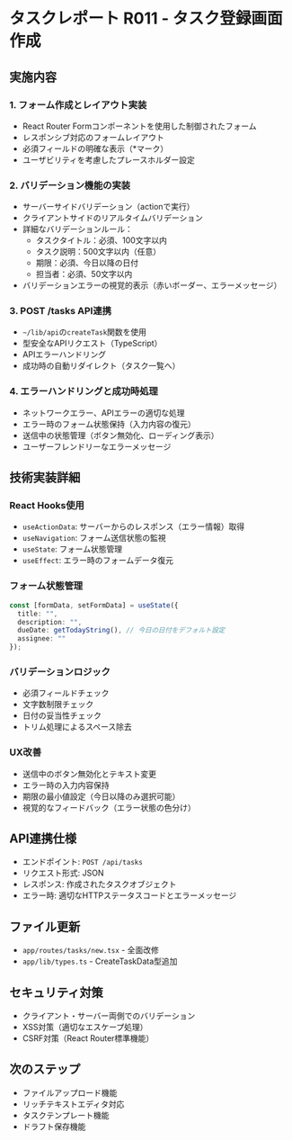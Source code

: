 # タスクレポート R011 - タスク登録画面作成

## 実施内容

### 1. フォーム作成とレイアウト実装
- React Router Formコンポーネントを使用した制御されたフォーム
- レスポンシブ対応のフォームレイアウト
- 必須フィールドの明確な表示（*マーク）
- ユーザビリティを考慮したプレースホルダー設定

### 2. バリデーション機能の実装
- サーバーサイドバリデーション（actionで実行）
- クライアントサイドのリアルタイムバリデーション
- 詳細なバリデーションルール：
  - タスクタイトル：必須、100文字以内
  - タスク説明：500文字以内（任意）
  - 期限：必須、今日以降の日付
  - 担当者：必須、50文字以内
- バリデーションエラーの視覚的表示（赤いボーダー、エラーメッセージ）

### 3. POST /tasks API連携
- `~/lib/api`の`createTask`関数を使用
- 型安全なAPIリクエスト（TypeScript）
- APIエラーハンドリング
- 成功時の自動リダイレクト（タスク一覧へ）

### 4. エラーハンドリングと成功時処理
- ネットワークエラー、APIエラーの適切な処理
- エラー時のフォーム状態保持（入力内容の復元）
- 送信中の状態管理（ボタン無効化、ローディング表示）
- ユーザーフレンドリーなエラーメッセージ

## 技術実装詳細

### React Hooks使用
- `useActionData`: サーバーからのレスポンス（エラー情報）取得
- `useNavigation`: フォーム送信状態の監視
- `useState`: フォーム状態管理
- `useEffect`: エラー時のフォームデータ復元

### フォーム状態管理
```typescript
const [formData, setFormData] = useState({
  title: "",
  description: "",
  dueDate: getTodayString(), // 今日の日付をデフォルト設定
  assignee: ""
});
```

### バリデーションロジック
- 必須フィールドチェック
- 文字数制限チェック
- 日付の妥当性チェック
- トリム処理によるスペース除去

### UX改善
- 送信中のボタン無効化とテキスト変更
- エラー時の入力内容保持
- 期限の最小値設定（今日以降のみ選択可能）
- 視覚的なフィードバック（エラー状態の色分け）

## API連携仕様
- エンドポイント: `POST /api/tasks`
- リクエスト形式: JSON
- レスポンス: 作成されたタスクオブジェクト
- エラー時: 適切なHTTPステータスコードとエラーメッセージ

## ファイル更新
- `app/routes/tasks/new.tsx` - 全面改修
- `app/lib/types.ts` - CreateTaskData型追加

## セキュリティ対策
- クライアント・サーバー両側でのバリデーション
- XSS対策（適切なエスケープ処理）
- CSRF対策（React Router標準機能）

## 次のステップ
- ファイルアップロード機能
- リッチテキストエディタ対応
- タスクテンプレート機能
- ドラフト保存機能